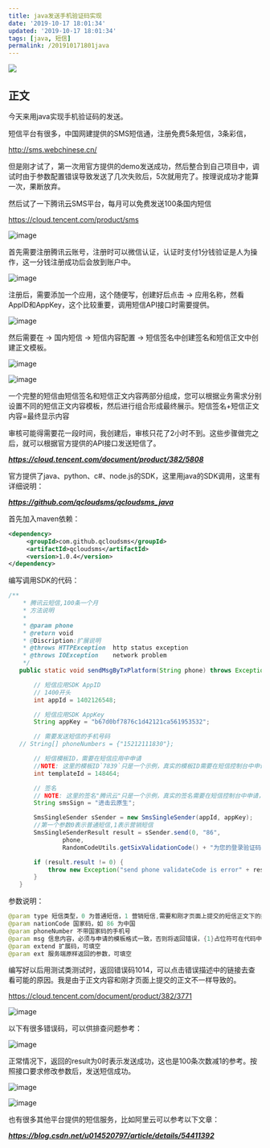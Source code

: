 ```yaml
---
title: java发送手机验证码实现
date: '2019-10-17 18:01:34'
updated: '2019-10-17 18:01:34'
tags: [java, 短信]
permalink: /201910171801java
---
```

![](https://img.hacpai.com/bing/20180526.jpg?imageView2/1/w/960/h/540/interlace/1/q/100)


## 正文
今天来用java实现手机验证码的发送。



短信平台有很多，中国网建提供的SMS短信通，注册免费5条短信，3条彩信，

http://sms.webchinese.cn/



但是刚才试了，第一次用官方提供的demo发送成功，然后整合到自己项目中，调试时由于参数配置错误导致发送了几次失败后，5次就用完了。按理说成功才能算一次，果断放弃。



然后试了一下腾讯云SMS平台，每月可以免费发送100条国内短信

https://cloud.tencent.com/product/sms

![image](https://cdn.jsdelivr.net/gh/smallersoup/jsDelivr-cdn@main/blog/article/imgconvert-csdnimg/3a9ad5792abfb0bdc4265ae1ecb28ee0.png)

首先需要注册腾讯云账号，注册时可以微信认证，认证时支付1分钱验证是人为操作，这一分钱注册成功后会放到账户中。

![image](https://cdn.jsdelivr.net/gh/smallersoup/jsDelivr-cdn@main/blog/article/imgconvert-csdnimg/df210c39f722853b5116b8638f81b7fd.png)

注册后，需要添加一个应用，这个随便写，创建好后点击 -> 应用名称，然看AppID和AppKey，这个比较重要，调用短信API接口时需要提供。

![image](https://cdn.jsdelivr.net/gh/smallersoup/jsDelivr-cdn@main/blog/article/imgconvert-csdnimg/0cbc952633a7ce82c6525473ec4d361e.png)

然后需要在 -> 国内短信 -> 短信内容配置 -> 短信签名中创建签名和短信正文中创建正文模板。

![image](https://cdn.jsdelivr.net/gh/smallersoup/jsDelivr-cdn@main/blog/article/imgconvert-csdnimg/3e0bfe93976a8a94ab00da403559de32.png)

![image](https://cdn.jsdelivr.net/gh/smallersoup/jsDelivr-cdn@main/blog/article/imgconvert-csdnimg/03c504fce98ac8a476674bdcbcd745ef.png)

一个完整的短信由短信签名和短信正文内容两部分组成，您可以根据业务需求分别设置不同的短信正文内容模板，然后进行组合形成最终展示。短信签名+短信正文内容=最终显示内容

审核可能得需要花一段时间，我创建后，审核只花了2小时不到。这些步骤做完之后，就可以根据官方提供的API接口发送短信了。

***https://cloud.tencent.com/document/product/382/5808***

官方提供了java、python、c#、node.js的SDK，这里用java的SDK调用，这里有详细说明：

***https://github.com/qcloudsms/qcloudsms_java***

首先加入maven依赖：

```xml
<dependency>
     <groupId>com.github.qcloudsms</groupId>
     <artifactId>qcloudsms</artifactId>
     <version>1.0.4</version>
</dependency>
```

编写调用SDK的代码：

```java
/**
    * 腾讯云短信,100条一个月
    * 方法说明
    *
    * @param phone
    * @return void
    * @Discription:扩展说明
    * @throws HTTPException  http status exception
    * @throws IOException    network problem
    */
   public static void sendMsgByTxPlatform(String phone) throws Exception {

       // 短信应用SDK AppID
       // 1400开头
       int appId = 1402126548;

       // 短信应用SDK AppKey
       String appKey = "b67d0bf7876c1d42121ca561953532";

       // 需要发送短信的手机号码
   // String[] phoneNumbers = {"15212111830"};

       // 短信模板ID，需要在短信应用中申请
       //NOTE: 这里的模板ID`7839`只是一个示例，真实的模板ID需要在短信控制台中申请
       int templateId = 148464;

       // 签名
       // NOTE: 这里的签名"腾讯云"只是一个示例，真实的签名需要在短信控制台中申请，另外签名参数使用的是`签名内容`，而不是`签名ID`
       String smsSign = "进击云原生";

       SmsSingleSender sSender = new SmsSingleSender(appId, appKey);
       //第一个参数0表示普通短信,1表示营销短信
       SmsSingleSenderResult result = sSender.send(0, "86",
               phone,
               RandomCodeUtils.getSixValidationCode() + "为您的登录验证码，请于" + 10 + "分钟内填写。如非本人操作，请忽略本短信。", "", "");

       if (result.result != 0) {
           throw new Exception("send phone validateCode is error" + result.errMsg);
       }
   }
```

参数说明：

```java
@param type 短信类型，0 为普通短信，1 营销短信,需要和刚才页面上提交的短信正文下的类型一致
@param nationCode 国家码，如 86 为中国
@param phoneNumber 不带国家码的手机号
@param msg 信息内容，必须与申请的模板格式一致，否则将返回错误，{1}占位符可在代码中用实际需要发送的值替换
@param extend 扩展码，可填空
@param ext 服务端原样返回的参数，可填空
```

编写好以后用测试类测试时，返回错误码1014，可以点击错误描述中的链接去查看可能的原因。我是由于正文内容和刚才页面上提交的正文不一样导致的。

https://cloud.tencent.com/document/product/382/3771

![image](https://cdn.jsdelivr.net/gh/smallersoup/jsDelivr-cdn@main/blog/article/imgconvert-csdnimg/3fc1a9fde25229e2316ed7c8e9ab94cd.png)

以下有很多错误码，可以供排查问题参考：

![image](https://cdn.jsdelivr.net/gh/smallersoup/jsDelivr-cdn@main/blog/article/imgconvert-csdnimg/689209fbf33e3dc477f3c2d5f391529a.png)

正常情况下，返回的result为0时表示发送成功，这也是100条次数减1的参考。按照接口要求修改参数后，发送短信成功。

![image](https://cdn.jsdelivr.net/gh/smallersoup/jsDelivr-cdn@main/blog/article/imgconvert-csdnimg/1afff37046616de70990f639416014df.png)

![image](https://cdn.jsdelivr.net/gh/smallersoup/jsDelivr-cdn@main/blog/article/imgconvert-csdnimg/f34ee2a0f6d75f3e4444d3f74fc95fad.png)

也有很多其他平台提供的短信服务，比如阿里云可以参考以下文章：

***https://blog.csdn.net/u014520797/article/details/54411392***
